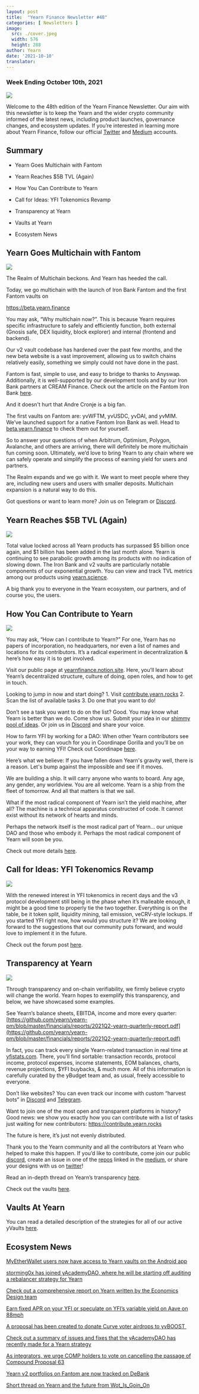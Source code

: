 ```yaml
---
layout: post
title:  "Yearn Finance Newsletter #48"
categories: [ Newsletters ]
image:
  src: ./cover.jpeg
  width: 576
  height: 288
author: Yearn
date: '2021-10-10'
translator:
---
```



### Week Ending October 10th, 2021

![](/_posts/_newsletters/Yearn-Finance-Newsletter-48/cover.jpeg?w=880&h=440)

Welcome to the 48th edition of the Yearn Finance Newsletter. Our aim with this newsletter is to keep the Yearn and the wider crypto community informed of the latest news, including product launches, governance changes, and ecosystem updates. If you’re interested in learning more about Yearn Finance, follow our official [Twitter](https://twitter.com/iearnfinance) and [Medium](https://medium.com/iearn) accounts.

## Summary

-   Yearn Goes Multichain with Fantom

-   Yearn Reaches $5B TVL (Again)

-   How You Can Contribute to Yearn

-   Call for Ideas: YFI Tokenomics Revamp

-   Transparency at Yearn

-   Vaults at Yearn

-   Ecosystem News

## Yearn Goes Multichain with Fantom

![](/_posts/_newsletters/Yearn-Finance-Newsletter-48/image2.jpg?w=1280&h=1271)

The Realm of Multichain beckons. And Yearn has heeded the call. 

Today, we go multichain with the launch of Iron Bank Fantom and the first Fantom vaults on

https://beta.yearn.finance

You may ask, “Why multichain now?”. This is because Yearn requires specific infrastructure to safely and efficiently function, both external (Gnosis safe, DEX liquidity, block explorer) and internal (frontend and backend).

Our v2 vault codebase has hardened over the past few months, and the new beta website is a vast improvement, allowing us to switch chains relatively easily, something we simply could not have done in the past.

Fantom is fast, simple to use, and easy to bridge to thanks to Anyswap. Additionally, it is well-supported by our development tools and by our Iron Bank partners at CREAM Finance. Check out the article on the Fantom Iron Bank [here](https://medium.com/cream-finance/c-r-e-a-m-dd4982004bb9).  

And it doesn't hurt that Andre Cronje is a big fan.

The first vaults on Fantom are: yvWFTM, yvUSDC, yvDAI, and yvMIM. We’ve launched support for a native Fantom Iron Bank as well. Head to [beta.yearn.finance](https://beta.yearn.finance) to check them out for yourself.

So to answer your questions of when Arbitrum, Optimism, Polygon, Avalanche, and others are arriving, there will definitely be more multichain fun coming soon. Ultimately, we’d love to bring Yearn to any chain where we can safely operate and simplify the process of earning yield for users and partners.

The Realm expands and we go with it. We want to meet people where they are, including new users and users with smaller deposits. Multichain expansion is a natural way to do this.

Got questions or want to learn more? Join us on Telegram or [Discord](https://discord.com/invite/SNPvCpjRET).

## Yearn Reaches $5B TVL (Again)

 ![](/_posts/_newsletters/Yearn-Finance-Newsletter-48/image3.jpg?w=1456&h=1092)

Total value locked across all Yearn products has surpassed $5 billion once again, and $1 billion has been added in the last month alone. Yearn is continuing to see parabolic growth among its products with no indication of slowing down. The Iron Bank and v2 vaults are particularly notable components of our exponential growth. You can view and track TVL metrics among our products using [yearn.science](https://yearn.science/). 

A big thank you to everyone in the Yearn ecosystem, our partners, and of course you, the users.

## How You Can Contribute to Yearn

 ![](/_posts/_newsletters/Yearn-Finance-Newsletter-48/image4.jpg?w=973&h=651)

You may ask, “How can I contribute to Yearn?” For one, Yearn has no papers of incorporation, no headquarters, nor even a list of names and locations for its contributors. It’s a radical experiment in decentralization & here’s how easy it is to get involved.

Visit our public page at [yearnfinance.notion.site](https://yearnfinance.notion.site). Here, you’ll learn about Yearn’s decentralized structure, culture of doing, open roles, and how to get in touch.

Looking to jump in now and start doing? 1. Visit [contribute.yearn.rocks](https://contribute.yearn.rocks) 2. Scan the list of available tasks 3. Do one that you want to do!

Don’t see a task you want to do on the list? Good. You may know what Yearn is better than we do. Come show us. Submit your idea in our [shimmy pool of ideas](https://yearnfinance.notion.site/Pool-of-Ideas-d75383ade9154d8bb6163388c6c2b39b). Or join us in [Discord](https://discord.com/invite/6PNv2nF) and share your voice.

How to farm YFI by working for a DAO: When other Yearn contributors see your work, they can vouch for you in Coordinape Gorilla and you’ll be on your way to earning YFI! Check out Coordinape [here](https://coordinape.com).

Here’s what we believe: If you have fallen down Yearn's gravity well, there is a reason. Let's bump against the impossible and see if it moves.

We are building a ship. It will carry anyone who wants to board. Any age, any gender, any worldview. You are all welcome. Yearn is a ship from the fleet of tomorrow. And all that matters is that we sail.

What if the most radical component of Yearn isn’t the yield machine, after all? The machine is a technical apparatus constructed of code. It cannot exist without its network of hearts and minds.

Perhaps the network itself is the most radical part of Yearn… our unique DAO and those who embody it. Perhaps the most radical component of Yearn will soon be you.

Check out more details [here](https://twitter.com/iearnfinance/status/1445799269189881864?s=20).

## Call for Ideas: YFI Tokenomics Revamp

![](/_posts/_newsletters/Yearn-Finance-Newsletter-48/image5.jpg?w=1456&h=997)

With the renewed interest in YFI tokenomics in recent days and the v3 protocol development still being in the phase when it’s malleable enough, it might be a good time to properly tie the two together. Everything is on the table, be it token split, liquidity mining, tail emission, veCRV-style lockups. If you started YFI right now, how would you structure it? We are looking forward to the suggestions that our community puts forward, and would love to implement it in the future.

Check out the forum post [here](https://gov.yearn.finance/t/call-for-ideas-yfi-tokenomics-revamp/11573/8).

## Transparency at Yearn

![](/_posts/_newsletters/Yearn-Finance-Newsletter-48/image6.jpg?w=1260&h=820)

Through transparency and on-chain verifiability, we firmly believe crypto will change the world. Yearn hopes to exemplify this transparency, and below, we have showcased some examples.

See Yearn’s balance sheets, EBITDA, income and more every quarter: [https://github.com/yearn/yearn-pm/blob/master/financials/reports/2021Q2-yearn-quarterly-report.pdf](https://github.com/yearn/yearn-pm/blob/master/financials/reports/2021Q2-yearn-quarterly-report.pdf)

In fact, you can track every single Yearn-related transaction in real time at [yfistats.com](https://www.yfistats.com/). There, you’ll find sortable: transaction records, protocol income, protocol expenses, income statements, EOM balances, charts, revenue projections, $YFI buybacks, & much more. All of this information is carefully curated by the yBudget team and, as usual, freely accessible to everyone.

Don’t like websites? You can even track our income with custom “harvest bots” in [Discord](https://discord.com/invite/6PNv2nF) and [Telegram](https://t.me/yfi_harvest_tracker).

Want to join one of the most open and transparent platforms in history? Good news: we show you exactly how you can contribute with a list of tasks just waiting for new contributors: https://contribute.yearn.rocks

The future is here, it’s just not evenly distributed.

Thank you to the Yearn community and all the contributors at Yearn who helped to make this happen. If you’d like to contribute, come join our public [discord](https://discord.gg/8rF374XkXy), create an issue in one of the [repos](https://github.com/yearn) linked in the [medium](https://medium.com/iearn/yearn-ui-v3-0-a194355bdb1f), or share your designs with us on [twitter](https://twitter.com/iearnfinance)!

Read an in-depth thread on Yearn’s transparency [here](https://twitter.com/iearnfinance/status/1445143482830446600?s=20).

Check out the vaults [here](http://yearn.finance/vaults).

## Vaults At Yearn

You can read a detailed description of the strategies for all of our active yVaults [here](https://medium.com/yearn-state-of-the-vaults/the-vaults-at-yearn-9237905ffed3).

## Ecosystem News

[MyEtherWallet users now have access to Yearn vaults on the Android app](https://twitter.com/myetherwallet/status/1443283619867414537)

[storming0x has joined yAcademyDAO, where he will be starting off auditing a rebalancer strategy for Yearn](https://twitter.com/yAcademyDAO/status/1443138482604371974)

[Check out a comprehensive report on Yearn written by the Economics Design team](https://econteric.com/fundamentals/yearn-finance/)

[Earn fixed APR on your YFI or speculate on YFI’s variable yield on Aave on 88mph](https://twitter.com/88mphapp/status/1445880439420325889)

[A proposal has been created to donate Curve voter airdrops to yvBOOST ](https://gov.yearn.finance/t/donate-curve-voter-airdrops-to-yvboost/11587)

[Check out a summary of issues and fixes that the yAcademyDAO has recently made for a Yearn strategy](https://twitter.com/yAcademyDAO/status/1445414387573997569)

[As integrators, we urge COMP holders to vote on cancelling the passage of Compound Proposal 63](https://twitter.com/bantg/status/1445312250827390979?s=20)

[Yearn v2 portfolios on Fantom are now tracked on DeBank](https://twitter.com/DeBankDeFi/status/1446624448744886273)

[Short thread on Yearn and the future from Wot\_Is\_Goin\_On](https://twitter.com/Wot_Is_Goin_On/status/1446540007292952579)
